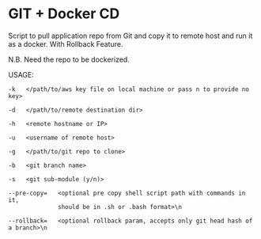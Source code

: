 # GIT + Docker CD

Script to pull application repo from Git and copy it to remote host and run it as a docker. With Rollback Feature.

N.B. Need the repo to be dockerized.

USAGE:

    -k   </path/to/aws key file on local machine or pass n to provide no key>

    -d   </path/to/remote destination dir>

    -h   <remote hostname or IP>

    -u   <username of remote host>

    -g   </path/to/git repo to clone>

    -b   <git branch name>

    -s   <git sub-module (y/n)>

    --pre-copy=   <optional pre copy shell script path with commands in it, 
                  should be in .sh or .bash format>\n

    --rollback=   <optional rollback param, accepts only git head hash of a branch>\n
